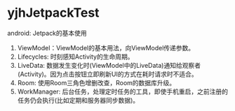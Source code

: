 # yjhJetpackTest
android: Jetpack的基本使用 
1. ViewModel：ViewModel的基本用法，向ViewModel传递参数。 
2. Lifecycles: 时刻感知Activity的生命周期。 
3. LiveData: 数据发生变化时(ViewModel中的LiveData)通知给观察者(Activity)。因为点击按钮立即刷新UI的方式在耗时请求时不适合。 
4. Room: 使用Room三角色增删改查，Room的数据库升级。 
5. WorkManager: 后台任务，处理定时任务的工具，即使手机重启，之前注册的任务仍会执行(比如定期和服务器同步数据)。
